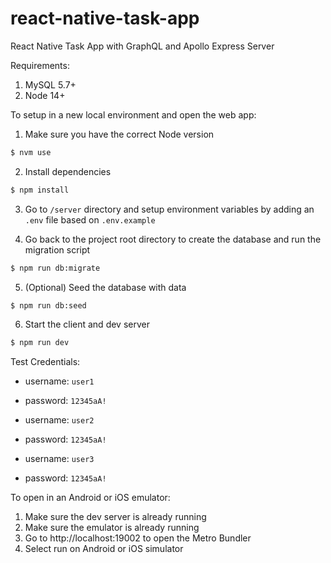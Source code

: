 # react-native-task-app

React Native Task App with GraphQL and Apollo Express Server

Requirements:

1. MySQL 5.7+
2. Node 14+

To setup in a new local environment and open the web app:

1. Make sure you have the correct Node version

```sh
$ nvm use
```

2. Install dependencies

```sh
$ npm install
```

3. Go to `/server` directory and setup environment variables by adding an `.env` file based on `.env.example`

4. Go back to the project root directory to create the database and run the migration script

```sh
$ npm run db:migrate
```

5. (Optional) Seed the database with data

```sh
$ npm run db:seed
```

6. Start the client and dev server

```sh
$ npm run dev
```

Test Credentials:

- username: `user1`
- password: `12345aA!`

- username: `user2`
- password: `12345aA!`

- username: `user3`
- password: `12345aA!`

To open in an Android or iOS emulator:

1. Make sure the dev server is already running
2. Make sure the emulator is already running
3. Go to http://localhost:19002 to open the Metro Bundler
4. Select run on Android or iOS simulator
